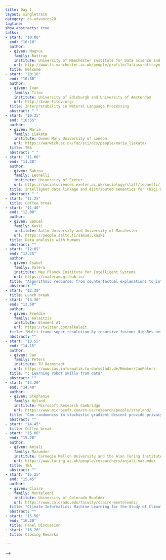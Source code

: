 ```yaml
---
title: Day 1 
layout: singletrack
category: ds-advances20
tagline: 
show_abstracts: true
talks:
- start: "10:00"
  end: "10:10"
  author:
  - given: Magnus 
    family: Rattray
    institute: University of Manchester Institute for Data Science and AI
    url: http://www.ls.manchester.ac.uk/people/profile/?alias=rattraym
  title: Welcome
- start: "10:10"
  end: "10:30"
  author: 
  - given: Ivan
    family: Titov
    institute: University of Edinburgh and University of Amsterdam
    url: http://ivan-titov.org/
  title: Interpretability in Natural Language Processing
  abstract: " "
- start: "10:35"
  end: "10:55"
  author:
  - given: Maria
    family: Liakata
    institute: Queen Mary University of London 
    url: https://warwick.ac.uk/fac/sci/dcs/people/maria_liakata/
  title: TBA
  abstract: " "
- start: "11.00"
  end: "11.20"
  author:
  - given: Sabina
    family: Leonelli
    institute: University of Exeter
    url: https://socialsciences.exeter.ac.uk/sociology/staff/leonelli/
  title: Intelligent data linkage and distributed semantics for (big) data interpretation
  abstract: " "
- start: "11:25"
  title: Coffee break
- start: "11:40"
  end: "12.00"
  author:
  - given: Samuel
    family: Kaski
    institute: Aalto University and University of Manchester
    url: https://people.aalto.fi/samuel.kaski
  title: Data analysis with humans
  abstract: ""
- start: "12:05"
  end: "12.25"
  author:
  - given: Isabel
    family: Valera
    institute: Max Planck Institute for Intelligent Systems
    url: https://ivaleram.github.io/
  title: "Algorithmic recourse: from counterfactual explanations to interventions"
  abstract: ""
- start: "12.30"
  title: Lunch break
- start: "13.30"
  end: "13.50"
  author:
  - given: Freddie
    family: Kalaitzis
    institute: Element AI
    url: https://twitter.com/alkalait
  title: "Multi-frame super-resolution by recursive fusion: HighRes-net, the tech and beyond"
  abstract: ""
- start: "13.55"
  end: "14.15"
  author:
  - given: Jan
    family: Peters
    institute: TU Darmstadt
    url: https://www.ias.informatik.tu-darmstadt.de/Member/JanPeters
  title: ": Learning robot skills from data"
  abstract: ""
- start: "14.20"
  end: "14.40"
  author:
  - given: Stephanie
    family: Hyland
    institute: Microsoft Research Cambridge
    url: https://www.microsoft.com/en-us/research/people/sthyland/
  title: "Can randomness in stochastic gradient descent provide privacy?"
  abstract: ""
- start: "14.45"
  title: Coffee break
- start: "15.00"
  end: "15.20"
  author:
  - given: Anjali
    family: Mazumder
    institute: Carnegie Mellon University and the Alan Turing Institute
    url: https://www.turing.ac.uk/people/researchers/anjali-mazumder
  title: TBA
  abstract: ""
- start: "15.25"
  end: "15.45"
  author:
  - given: Claire
    family: Monteleoni
    institute: University of Colorado Boulder
    url: https://www.colorado.edu/faculty/claire-monteleoni/
  title: "Climate Informatics: Machine Learning for the Study of Climate Change "
  abstract: ""
- start: "15.50"
  end: "16.20"
  title: Panel Discussion
- start: "16.20"
  title: Closing Remarks
  
---
```

 -->
